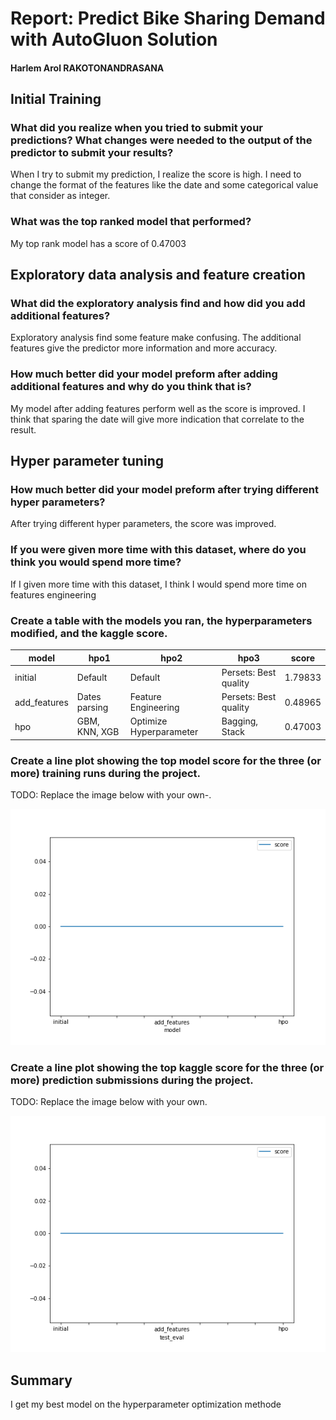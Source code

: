 # Report: Predict Bike Sharing Demand with AutoGluon Solution
#### Harlem Arol RAKOTONANDRASANA

## Initial Training
### What did you realize when you tried to submit your predictions? What changes were needed to the output of the predictor to submit your results?
When I try to submit my prediction, I realize the score is high. I need to change the format of the features like the date and some categorical value that consider as integer.

### What was the top ranked model that performed?
My top rank model has a score of 0.47003

## Exploratory data analysis and feature creation
### What did the exploratory analysis find and how did you add additional features?
Exploratory analysis find some feature make confusing. The additional features give the predictor more information and more accuracy.

### How much better did your model preform after adding additional features and why do you think that is?
My model after adding features perform well as the score is improved. I think that sparing the date will give more indication that correlate to the result.

## Hyper parameter tuning
### How much better did your model preform after trying different hyper parameters?
After trying different hyper parameters, the score was improved. 

### If you were given more time with this dataset, where do you think you would spend more time?
If I given more time with this dataset, I think I would spend more time on features engineering

### Create a table with the models you ran, the hyperparameters modified, and the kaggle score.
|model|hpo1|hpo2|hpo3|score|
|--|--|--|--|--|
|initial|Default|Default|Persets: Best quality|1.79833|
|add_features|Dates parsing|Feature Engineering|Persets: Best quality|0.48965|
|hpo|GBM, KNN, XGB|Optimize Hyperparameter|Bagging, Stack|0.47003|


### Create a line plot showing the top model score for the three (or more) training runs during the project.

TODO: Replace the image below with your own-.

![model_train_score.png](img/model_train_score.png)

### Create a line plot showing the top kaggle score for the three (or more) prediction submissions during the project.

TODO: Replace the image below with your own.

![model_test_score.png](img/model_test_score.png)

## Summary
I get my best model on the hyperparameter optimization methode
